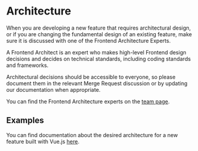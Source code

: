 # Architecture

When you are developing a new feature that requires architectural design, or if
you are changing the fundamental design of an existing feature, make sure it is
discussed with one of the Frontend Architecture Experts.

A Frontend Architect is an expert who makes high-level Frontend design decisions
and decides on technical standards, including coding standards and frameworks.

Architectural decisions should be accessible to everyone, so please document
them in the relevant Merge Request discussion or by updating our documentation
when appropriate.

You can find the Frontend Architecture experts on the [team page](https://about.gitlab.com/team).

## Examples

You can find documentation about the desired architecture for a new feature
built with Vue.js [here](vue.md).
